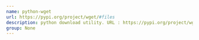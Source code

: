 ```yaml
---
name: python-wget
url: https://pypi.org/project/wget/#files
description: python download utility. URL : https://pypi.org/project/wget/#files Groups : None
group: None
---
```

